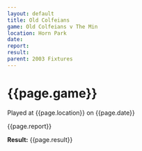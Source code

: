 ```yaml
---
layout: default
title: Old Colfeians
game: Old Colfeians v The Min
location: Horn Park
date: 
report: 
result: 
parent: 2003 Fixtures
---
```


# {{page.game}}

Played at {{page.location}} on {{page.date}}

{{page.report}}

**Result:** {{page.result}}
